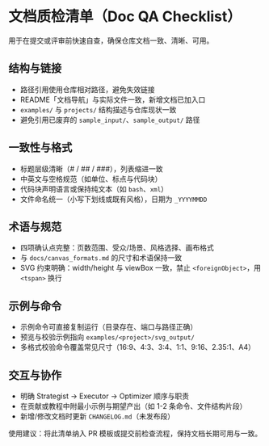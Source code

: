 # 文档质检清单（Doc QA Checklist）

用于在提交或评审前快速自查，确保仓库文档一致、清晰、可用。

## 结构与链接

- 路径引用使用仓库相对路径，避免失效链接
- README「文档导航」与实际文件一致，新增文档已加入口
- `examples/` 与 `projects/` 结构描述与仓库现状一致
- 避免引用已废弃的 `sample_input/`、`sample_output/` 路径

## 一致性与格式

- 标题层级清晰（# / ## / ###），列表缩进一致
- 中英文与空格规范（如单位、标点与代码块）
- 代码块声明语言或保持纯文本（如 `bash`、`xml`）
- 文件命名统一（小写下划线或既有风格），日期为 `_YYYYMMDD`

## 术语与规范

- 四项确认点完整：页数范围、受众/场景、风格选择、画布格式
- 与 `docs/canvas_formats.md` 的尺寸和术语保持一致
- SVG 约束明确：width/height 与 viewBox 一致，禁止 `<foreignObject>`，用 `<tspan>` 换行

## 示例与命令

- 示例命令可直接复制运行（目录存在、端口与路径正确）
- 预览与校验示例指向 `examples/<project>/svg_output/`
- 多格式校验命令覆盖常见尺寸（16:9、4:3、3:4、1:1、9:16、2.35:1、A4）

## 交互与协作

- 明确 Strategist → Executor → Optimizer 顺序与职责
- 在贡献或教程中附最小示例与期望产出（如 1-2 条命令、文件结构片段）
- 新增/修改文档时更新 `CHANGELOG.md`（未发布段）

使用建议：将此清单纳入 PR 模板或提交前检查流程，保持文档长期可用与一致。

